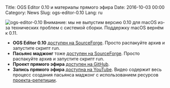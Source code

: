 Title: OGS Editor 0.10 и материалы прямого эфира
Date: 2016-10-03 00:00
Category: News
Slug: ogs-editor-0.10
Lang: ru

![ogs-editor-0.10][screenshot]
Внимание: мы не выпустим версию 0.10 для macOS из-за технических проблем с системой сборки. Поддержку macOS вернём к 0.11.

* **OGS Editor 0.10** [доступен на SourceForge](https://sourceforge.net/projects/osrpgcreation/files/Editor/jenkins/51_2016-10-01_06-39-48_0.10.0/). Просто распакуйте архив и запустите скрипт run.
* **Пасьянс маджонг** тоже [доступен на SourceForge](https://sourceforge.net/projects/osrpgcreation/files/Games/MahjongSolitaire/). Просто распакуйте архив и запустите скрипт run.
* **Проект прямого эфира** [доступен на GitHub](https://github.com/OGStudio/mahjong-solitaire-livesession).
* **Запись прямого эфира** [доступна на YouTube](https://youtu.be/g8Tyj_YH2Qc?list=PLWMTZqE4MAMJzBnXS9qU_ObWnzJuskI3F). Видео содержит весь процесс создания пасьянса маджонг с использованием ресурсов [проекта-репетиции](https://github.com/OGStudio/mahjong-solitaire-rehearsal).

[screenshot]: {attach}/images/2016-10-03_ogs-editor-0.10.png

